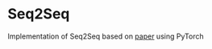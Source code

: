 # Seq2Seq
Implementation of Seq2Seq based on [paper](https://arxiv.org/pdf/1406.1078.pdf) using PyTorch